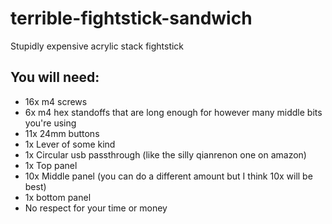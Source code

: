 # terrible-fightstick-sandwich
Stupidly expensive acrylic stack fightstick
## You will need:
- 16x m4 screws
- 6x m4 hex standoffs that are long enough for however many middle bits you're using
- 11x 24mm buttons
- 1x Lever of some kind
- 1x Circular usb passthrough (like the silly qianrenon one on amazon)
- 1x Top panel
- 10x Middle panel (you can do a different amount but I think 10x will be best)
- 1x bottom panel
- No respect for your time or money

